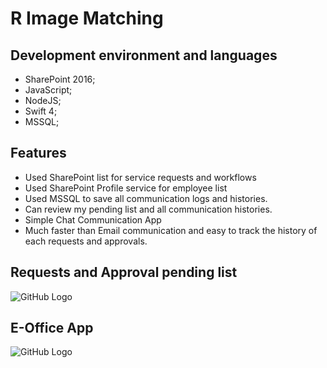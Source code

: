 # R Image Matching



## Development environment and languages
- SharePoint 2016;
- JavaScript;
- NodeJS;
- Swift 4;
- MSSQL;


## Features
- Used SharePoint list for service requests and workflows
- Used SharePoint Profile service for employee list
- Used MSSQL to save all communication logs and histories.
- Can review my pending list and all communication histories.
- Simple Chat Communication App
- Much faster than Email communication and easy to track the history of each requests and approvals.


## Requests and Approval pending list
![GitHub Logo](/img/TodoListonSharePoint.gif)


## E-Office App
![GitHub Logo](/img/eoffice.gif)
